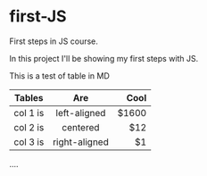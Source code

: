 # first-JS
First steps in JS course.

In this project I'll be showing my first steps with JS.

This is a test of table in MD

| Tables   |      Are      |  Cool |
|----------|:-------------:|------:|
| col 1 is |  left-aligned | $1600 |
| col 2 is |    centered   |   $12 |
| col 3 is | right-aligned |    $1 |
....
